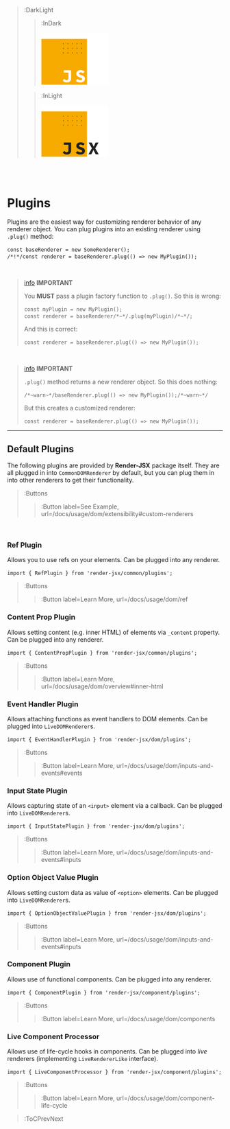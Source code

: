 > :DarkLight
> > :InDark
> >
> > <img src="/docs/assets/render-jsx-logo-dark.svg" width="156px"/>
>
> > :InLight
> >
> > <img src="/docs/assets/render-jsx-logo.svg" width="156px"/>

<br><br>

# Plugins

Plugins are the easiest way for customizing renderer behavior of any renderer object.
You can plug plugins into an existing renderer using `.plug()` method:

```tsx | --no-wmbar
const baseRenderer = new SomeRenderer();
/*!*/const renderer = baseRenderer.plug(() => new MyPlugin());
```

<br>

> [info](:Icon (align=-6px)) **IMPORTANT**
>
> You **MUST** pass a plugin factory function to `.plug()`.
> So this is wrong:
> ```tsx | --no-wmbar
> const myPlugin = new MyPlugin();
> const renderer = baseRenderer/*~*/.plug(myPlugin)/*~*/;
> ```
> And this is correct:
> ```tsx | --no-wmbar
> const renderer = baseRenderer.plug(() => new MyPlugin());
> ```

<br>

> [info](:Icon (align=-6px)) **IMPORTANT**
>
> `.plug()` method returns a new renderer object. So this does nothing:
> ```tsx | --no-wmbar
> /*~warn~*/baseRenderer.plug(() => new MyPlugin());/*~warn~*/
> ```
> But this creates a customized renderer:
> ```tsx | --no-wmbar
> const renderer = baseRenderer.plug(() => new MyPlugin());
> ```

---

## Default Plugins

The following plugins are provided by **Render-JSX** package itself. They are all
plugged in into `CommonDOMRenderer` by default, but you can plug them in into
other renderers to get their functionality.

> :Buttons
> > :Button label=See Example, url=/docs/usage/dom/extensibility#custom-renderers

<br>

### Ref Plugin

Allows you to use refs on your elements. Can be plugged into any renderer.
```tsx
import { RefPlugin } from 'render-jsx/common/plugins';
```
> :Buttons
> > :Button label=Learn More, url=/docs/usage/dom/ref


### Content Prop Plugin

Allows setting content (e.g. inner HTML) of elements via `_content` property.
Can be plugged into any renderer.
```tsx
import { ContentPropPlugin } from 'render-jsx/common/plugins';
```
> :Buttons
> > :Button label=Learn More, url=/docs/usage/dom/overview#inner-html

### Event Handler Plugin

Allows attaching functions as event handlers to DOM elements.
Can be plugged into `LiveDOMRenderer`s.
```tsx
import { EventHandlerPlugin } from 'render-jsx/dom/plugins';
```
> :Buttons
> > :Button label=Learn More, url=/docs/usage/dom/inputs-and-events#events

### Input State Plugin

Allows capturing state of an `<input>` element via a callback.
Can be plugged into `LiveDOMRenderer`s.

```tsx
import { InputStatePlugin } from 'render-jsx/dom/plugins';
```
> :Buttons
> > :Button label=Learn More, url=/docs/usage/dom/inputs-and-events#inputs

### Option Object Value Plugin

Allows setting custom data as value of `<option>` elements.
Can be plugged into `LiveDOMRenderer`s.

```tsx
import { OptionObjectValuePlugin } from 'render-jsx/dom/plugins';
```
> :Buttons
> > :Button label=Learn More, url=/docs/usage/dom/inputs-and-events#inputs

### Component Plugin

Allows use of functional components. Can be plugged into any renderer.

```tsx
import { ComponentPlugin } from 'render-jsx/component/plugins';
```
> :Buttons
> > :Button label=Learn More, url=/docs/usage/dom/components

### Live Component Processor

Allows use of life-cycle hooks in components. Can be plugged into _live_ renderers (implementing `LiveRendererLike` interface).

```tsx
import { LiveComponentProcessor } from 'render-jsx/component/plugins';
```
> :Buttons
> > :Button label=Learn More, url=/docs/usage/dom/component-life-cycle

> :ToCPrevNext